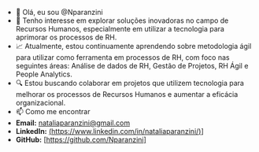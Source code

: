 - 👋 Olá, eu sou @Nparanzini
- 👀 Tenho interesse em explorar soluções inovadoras no campo de Recursos Humanos, especialmente em utilizar a tecnologia para aprimorar os processos de RH.
- 📈 Atualmente, estou continuamente aprendendo sobre metodologia ágil para utilizar como ferramenta em processos de RH, com foco nas seguintes áreas: Análise de dados de RH, Gestão de Projetos, RH Ágil e People Analytics.
- 🔍 Estou buscando colaborar em projetos que utilizem tecnologia para melhorar os processos de Recursos Humanos e aumentar a eficácia organizacional.
- 📫 Como me encontrar
- **Email:** [nataliaparanzini@gmail.com](mailto:seu.email@example.com)
- **LinkedIn:** [(https://www.linkedin.com/in/nataliaparanzini/)](https://www.linkedin.com/in/nataliaparanzini/)]
- **GitHub:** [https://github.com/Nparanzini]

<!---
Nparanzini/Nparanzini is a ✨ special ✨ repository because its `README.md` (this file) appears on your GitHub profile.
You can click the Preview link to take a look at your changes.
--->
